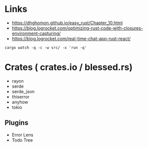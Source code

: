 # Links
-  https://dhghomon.github.io/easy_rust/Chapter_10.html
- https://blog.logrocket.com/optimizing-rust-code-with-closures-environment-capturing/
- https://blog.logrocket.com/real-time-chat-app-rust-react/

` cargo watch -q -c -w src/ -x 'run -q' `

# Crates ( crates.io / blessed.rs)
- rayon
- serde
- serde_json
- thiserror
- anyhow
- tokio

## Plugins
- Error Lens
- Todo Tree
